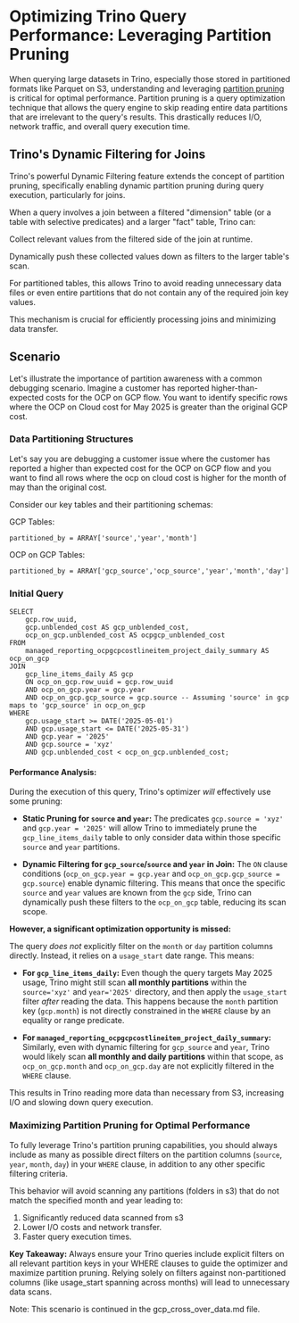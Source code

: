 # Optimizing Trino Query Performance: Leveraging Partition Pruning

When querying large datasets in Trino, especially those stored in partitioned formats like Parquet on S3, understanding and leveraging [partition pruning](https://trino.io/docs/current/admin/dynamic-filtering.html) is critical for optimal performance. Partition pruning is a query optimization technique that allows the query engine to skip reading entire data partitions that are irrelevant to the query's results. This drastically reduces I/O, network traffic, and overall query execution time.

## Trino's Dynamic Filtering for Joins

Trino's powerful Dynamic Filtering feature extends the concept of partition pruning, specifically enabling dynamic partition pruning during query execution, particularly for joins.

When a query involves a join between a filtered "dimension" table (or a table with selective predicates) and a larger "fact" table, Trino can:

Collect relevant values from the filtered side of the join at runtime.

Dynamically push these collected values down as filters to the larger table's scan.

For partitioned tables, this allows Trino to avoid reading unnecessary data files or even entire partitions that do not contain any of the required join key values.

This mechanism is crucial for efficiently processing joins and minimizing data transfer.

## Scenario

Let's illustrate the importance of partition awareness with a common debugging scenario. Imagine a customer has reported higher-than-expected costs for the OCP on GCP flow. You want to identify specific rows where the OCP on Cloud cost for May 2025 is greater than the original GCP cost.


### Data Partitioning Structures

Let's say you are debugging a customer issue where the customer has reported a higher than expected cost for the OCP on GCP flow and you want to find all rows where the ocp on cloud cost is higher for the month of may than the original cost.

Consider our key tables and their partitioning schemas:

GCP Tables:
```
partitioned_by = ARRAY['source','year','month']
```

OCP on GCP Tables:
```
partitioned_by = ARRAY['gcp_source','ocp_source','year','month','day']
```

### Initial Query
```
SELECT
    gcp.row_uuid,
    gcp.unblended_cost AS gcp_unblended_cost,
    ocp_on_gcp.unblended_cost AS ocpgcp_unblended_cost
FROM
    managed_reporting_ocpgcpcostlineitem_project_daily_summary AS ocp_on_gcp
JOIN
    gcp_line_items_daily AS gcp
    ON ocp_on_gcp.row_uuid = gcp.row_uuid
    AND ocp_on_gcp.year = gcp.year
    AND ocp_on_gcp.gcp_source = gcp.source -- Assuming 'source' in gcp maps to 'gcp_source' in ocp_on_gcp
WHERE
    gcp.usage_start >= DATE('2025-05-01')
    AND gcp.usage_start <= DATE('2025-05-31')
    AND gcp.year = '2025'
    AND gcp.source = 'xyz'
    AND gcp.unblended_cost < ocp_on_gcp.unblended_cost;
```

#### Performance Analysis:

During the execution of this query, Trino's optimizer *will* effectively use some pruning:

* **Static Pruning for `source` and `year`:** The predicates `gcp.source = 'xyz'` and `gcp.year = '2025'` will allow Trino to immediately prune the `gcp_line_items_daily` table to only consider data within those specific `source` and `year` partitions.

* **Dynamic Filtering for `gcp_source`/`source` and `year` in Join:** The `ON` clause conditions (`ocp_on_gcp.year = gcp.year` and `ocp_on_gcp.gcp_source = gcp.source`) enable dynamic filtering. This means that once the specific `source` and `year` values are known from the `gcp` side, Trino can dynamically push these filters to the `ocp_on_gcp` table, reducing its scan scope.

**However, a significant optimization opportunity is missed:**

The query *does not* explicitly filter on the `month` or `day` partition columns directly. Instead, it relies on a `usage_start` date range. This means:

* **For `gcp_line_items_daily`:** Even though the query targets May 2025 usage, Trino might still scan **all monthly partitions** within the `source='xyz'` and `year='2025'` directory, and then apply the `usage_start` filter *after* reading the data. This happens because the `month` partition key (`gcp.month`) is not directly constrained in the `WHERE` clause by an equality or range predicate.

* **For `managed_reporting_ocpgcpcostlineitem_project_daily_summary`:** Similarly, even with dynamic filtering for `gcp_source` and `year`, Trino would likely scan **all monthly and daily partitions** within that scope, as `ocp_on_gcp.month` and `ocp_on_gcp.day` are not explicitly filtered in the `WHERE` clause.

This results in Trino reading more data than necessary from S3, increasing I/O and slowing down query execution.

### Maximizing Partition Pruning for Optimal Performance

To fully leverage Trino's partition pruning capabilities, you should always include as many as possible direct filters on the partition columns (`source`, `year`, `month`, `day`) in your `WHERE` clause, in addition to any other specific filtering criteria.

This behavior will avoid scanning any partitions (folders in s3) that do not match the specified month and year leading to:
1. Significantly reduced data scanned from s3
2. Lower I/O costs and network transfer.
3. Faster query execution times.

**Key Takeaway:**
Always ensure your Trino queries include explicit filters on all relevant partition keys in your WHERE clauses to guide the optimizer and maximize partition pruning. Relying solely on filters against non-partitioned columns (like usage_start spanning across months) will lead to unnecessary data scans.

Note: This scenario is continued in the gcp_cross_over_data.md file.
